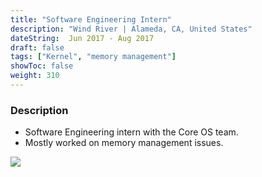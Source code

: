 ```yaml
---
title: "Software Engineering Intern"
description: "Wind River | Alameda, CA, United States"
dateString:  Jun 2017 - Aug 2017
draft: false
tags: ["Kernel", "memory management"]
showToc: false
weight: 310
--- 
```


### Description

- Software Engineering intern with the Core OS team.
- Mostly worked on memory management issues.

![](/experience/16bit/img1.jpeg#center)